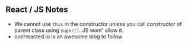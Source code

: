 ## React / JS Notes

- We cannot use `this` in the constructor unless you call constructor of parent class using `super()`. JS wont' allow it.
- overreacted.io is an awesome blog to follow
<!--stackedit_data:
eyJoaXN0b3J5IjpbMTEyNDQyMDA3MCwxMTQ5NjA1OTE1LDk0ND
AwMzYyNywxMTQ5NjA1OTE1LDk0NDAwMzYyN119
-->
